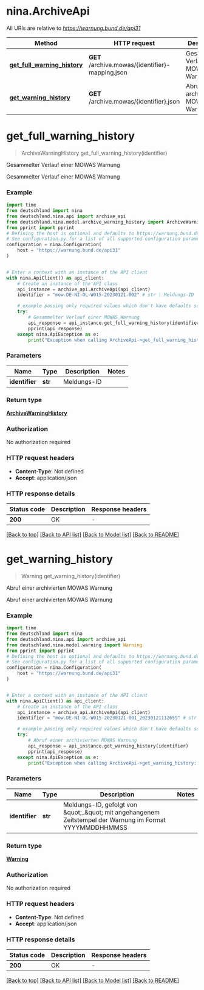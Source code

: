 # nina.ArchiveApi

All URIs are relative to *https://warnung.bund.de/api31*

Method | HTTP request | Description
------------- | ------------- | -------------
[**get_full_warning_history**](ArchiveApi.md#get_full_warning_history) | **GET** /archive.mowas/{identifier}-mapping.json | Gesammelter Verlauf einer MOWAS Warnung
[**get_warning_history**](ArchiveApi.md#get_warning_history) | **GET** /archive.mowas/{identifier}.json | Abruf einer archivierten MOWAS Warnung


# **get_full_warning_history**
> ArchiveWarningHistory get_full_warning_history(identifier)

Gesammelter Verlauf einer MOWAS Warnung

Gesammelter Verlauf einer MOWAS Warnung

### Example


```python
import time
from deutschland import nina
from deutschland.nina.api import archive_api
from deutschland.nina.model.archive_warning_history import ArchiveWarningHistory
from pprint import pprint
# Defining the host is optional and defaults to https://warnung.bund.de/api31
# See configuration.py for a list of all supported configuration parameters.
configuration = nina.Configuration(
    host = "https://warnung.bund.de/api31"
)


# Enter a context with an instance of the API client
with nina.ApiClient() as api_client:
    # Create an instance of the API class
    api_instance = archive_api.ArchiveApi(api_client)
    identifier = "mow.DE-NI-OL-W015-20230121-002" # str | Meldungs-ID

    # example passing only required values which don't have defaults set
    try:
        # Gesammelter Verlauf einer MOWAS Warnung
        api_response = api_instance.get_full_warning_history(identifier)
        pprint(api_response)
    except nina.ApiException as e:
        print("Exception when calling ArchiveApi->get_full_warning_history: %s\n" % e)
```


### Parameters

Name | Type | Description  | Notes
------------- | ------------- | ------------- | -------------
 **identifier** | **str**| Meldungs-ID |

### Return type

[**ArchiveWarningHistory**](ArchiveWarningHistory.md)

### Authorization

No authorization required

### HTTP request headers

 - **Content-Type**: Not defined
 - **Accept**: application/json


### HTTP response details

| Status code | Description | Response headers |
|-------------|-------------|------------------|
**200** | OK |  -  |

[[Back to top]](#) [[Back to API list]](../README.md#documentation-for-api-endpoints) [[Back to Model list]](../README.md#documentation-for-models) [[Back to README]](../README.md)

# **get_warning_history**
> Warning get_warning_history(identifier)

Abruf einer archivierten MOWAS Warnung

Abruf einer archivierten MOWAS Warnung

### Example


```python
import time
from deutschland import nina
from deutschland.nina.api import archive_api
from deutschland.nina.model.warning import Warning
from pprint import pprint
# Defining the host is optional and defaults to https://warnung.bund.de/api31
# See configuration.py for a list of all supported configuration parameters.
configuration = nina.Configuration(
    host = "https://warnung.bund.de/api31"
)


# Enter a context with an instance of the API client
with nina.ApiClient() as api_client:
    # Create an instance of the API class
    api_instance = archive_api.ArchiveApi(api_client)
    identifier = "mow.DE-NI-OL-W015-20230121-001_20230121112659" # str | Meldungs-ID, gefolgt von \"_\" mit angehangenem Zeitstempel der Warnung im Format YYYYMMDDHHMMSS

    # example passing only required values which don't have defaults set
    try:
        # Abruf einer archivierten MOWAS Warnung
        api_response = api_instance.get_warning_history(identifier)
        pprint(api_response)
    except nina.ApiException as e:
        print("Exception when calling ArchiveApi->get_warning_history: %s\n" % e)
```


### Parameters

Name | Type | Description  | Notes
------------- | ------------- | ------------- | -------------
 **identifier** | **str**| Meldungs-ID, gefolgt von \&quot;_\&quot; mit angehangenem Zeitstempel der Warnung im Format YYYYMMDDHHMMSS |

### Return type

[**Warning**](Warning.md)

### Authorization

No authorization required

### HTTP request headers

 - **Content-Type**: Not defined
 - **Accept**: application/json


### HTTP response details

| Status code | Description | Response headers |
|-------------|-------------|------------------|
**200** | OK |  -  |

[[Back to top]](#) [[Back to API list]](../README.md#documentation-for-api-endpoints) [[Back to Model list]](../README.md#documentation-for-models) [[Back to README]](../README.md)

